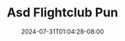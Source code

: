 --- 
title: "Asd Flightclub Pun"
description: "streaming bokep Asd Flightclub Pun  tele full vidio terbaru"
date: 2024-07-31T01:04:28-08:00
file_code: "at7srov7tsvq"
draft: false
cover: "peck96cx51uzj01c.jpg"
tags: ["Asd", "Flightclub", "Pun", "bokep-indo", "bokep-viral", "bokep-ig"]
length: 2503
fld_id: "1483168"
foldername: "Asian s3x diary flightclub"
categories: ["Asian s3x diary flightclub"]
views: 0
---